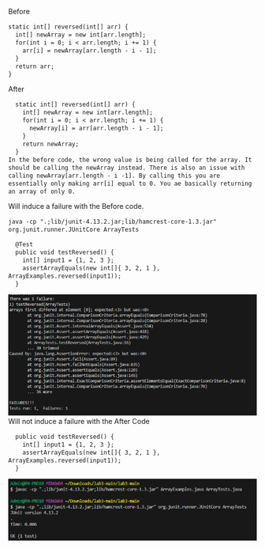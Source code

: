 Before  
  ```
  static int[] reversed(int[] arr) {    
    int[] newArray = new int[arr.length];    
    for(int i = 0; i < arr.length; i += 1) {    
      arr[i] = newArray[arr.length - i - 1];    
    }    
    return arr;    
  }  
```
After  
```
  static int[] reversed(int[] arr) {
    int[] newArray = new int[arr.length];
    for(int i = 0; i < arr.length; i += 1) {
      newArray[i] = arr[arr.length - i - 1];
    }
    return newArray;
  }
In the before code, the wrong value is being called for the array. It should be calling the newArray instead. There is also an issue with calling newArray[arr.length - i -1]. By calling this you are essentially only making arr[i] equal to 0. You ae basically returning an array of only 0.  
```  
Will induce a failure with the Before code.  
```
java -cp ".;lib/junit-4.13.2.jar;lib/hamcrest-core-1.3.jar" org.junit.runner.JUnitCore ArrayTests
```
```
  @Test
  public void testReversed() {
    int[] input1 = {1, 2, 3 };
    assertArrayEquals(new int[]{ 3, 2, 1 }, ArrayExamples.reversed(input1));
  }
```
![Image](FailTest.PNG)  
Will not induce a failure with the After Code  
```
  public void testReversed() {
    int[] input1 = {1, 2, 3 };
    assertArrayEquals(new int[]{ 3, 2, 1 }, ArrayExamples.reversed(input1));
  }
```
![Image](Pass.PNG) 
